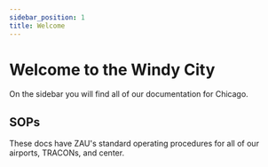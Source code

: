 ```yaml
---
sidebar_position: 1
title: Welcome
---
```


# Welcome to the Windy City
On the sidebar you will find all of our documentation for Chicago.

## SOPs
These docs have ZAU's standard operating procedures for all of our airports, TRACONs, and center.